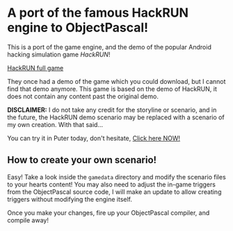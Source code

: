 # A port of the famous HackRUN engine to ObjectPascal!

This is a port of the game engine, and the demo of the popular Android hacking simulation game *HackRUN*!

[HackRUN full game](https://play.google.com/store/apps/details?id=com.i273.hackrun&hl=en&gl=US)

They once had a demo of the game which you could download, but I cannot find that demo anymore.  This game is based on the demo of HackRUN, it does not contain any content past the original demo.

**DISCLAIMER:**  I do not take any credit for the storyline or scenario, and in the future, the HackRUN demo scenario may be replaced with a scenario of my own creation.  With that said...

You can try it in Puter today, don't hesitate, [Click here NOW!](https://puter.com/app/puterhack-pv0wh0r3l3)

## How to create your own scenario!

Easy!  Take a look inside the `gamedata` directory and modify the scenario files to your hearts content!  You may also need to adjust the in-game triggers from the ObjectPascal source code, I will make an update to allow creating triggers without modifying the engine itself.

Once you make your changes, fire up your ObjectPascal compiler, and compile away!
